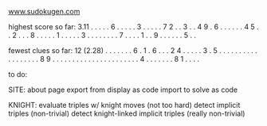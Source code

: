 www.sudokugen.com

highest score so far:
3.11
. . . . . 6 . . .
. . 3 . . . . . 7
2 . . 3 . . 4 9 .
6 . . . . . . 4 5
. . 2 . . . 8 . .
. . . 1 . . . . .
3 . . . . . . . .
7 . . . . 1 . . 9
. . . . . . 5 . .

fewest clues so far:
12 (2.28)
. . . . . . . 6 .
1 . 6 . . . 2 4 .
. . . . 3 . 5 . .
. . . . . . . . .
. . . . . . . 8 9
. . . . . . . . .
. . . . . . . . .
. . . . 4 . . . .
. . . 8 1 . . . .

to do:

SITE:
about page
export from display as code
import to solve as code

KNIGHT:
evaluate triples w/ knight moves (not too hard)
detect implicit triples (non-trivial)
detect knight-linked implicit triples (really non-trivial)